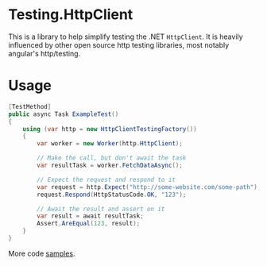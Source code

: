 # Testing.HttpClient
This is a library to help simplify testing the .NET `HttpClient`. It is heavily influenced by other open source http testing libraries, most notably angular's http/testing.

# Usage

```cs
[TestMethod]
public async Task ExampleTest()
{
    using (var http = new HttpClientTestingFactory())
    {
        var worker = new Worker(http.HttpClient);

        // Make the call, but don't await the task
        var resultTask = worker.FetchDataAsync();

        // Expect the request and respond to it
        var request = http.Expect("http://some-website.com/some-path");
        request.Respond(HttpStatusCode.OK, "123");

        // Await the result and assert on it
        var result = await resultTask;
        Assert.AreEqual(123, result);
    }
}

```

More code [samples](Testing.HttpClient.UnitTests/SampleTests.cs).
